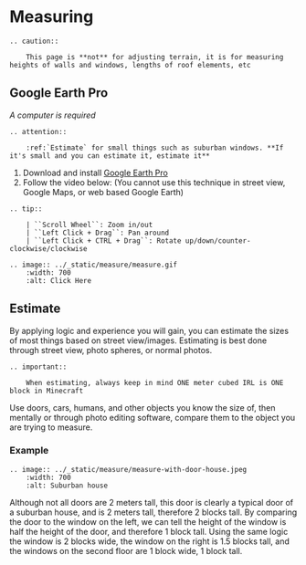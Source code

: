 # Measuring

```eval_rst
.. caution::

    This page is **not** for adjusting terrain, it is for measuring heights of walls and windows, lengths of roof elements, etc

```

## Google Earth Pro

*A computer is required*

```eval_rst
.. attention::

    :ref:`Estimate` for small things such as suburban windows. **If it's small and you can estimate it, estimate it**

```

1. Download and install [Google Earth Pro](https://www.google.com/earth/versions/#earth-pro)
2. Follow the video below: (You cannot use this technique in street view, Google Maps, or web based Google Earth)

```eval_rst
.. tip:: 

    | ``Scroll Wheel``: Zoom in/out
    | ``Left Click + Drag``: Pan around
    | ``Left Click + CTRL + Drag``: Rotate up/down/counter-clockwise/clockwise

.. image:: ../_static/measure/measure.gif
    :width: 700
    :alt: Click Here

```

## Estimate

By applying logic and experience you will gain, you can estimate the sizes of most things based on street view/images. Estimating is best done through street view, photo spheres, or normal photos.

```eval_rst
.. important:: 
    
    When estimating, always keep in mind ONE meter cubed IRL is ONE block in Minecraft

```

Use doors, cars, humans, and other objects you know the size of, then mentally or through photo editing software, compare them to the object you are trying to measure.

### Example

```eval_rst
.. image:: ../_static/measure/measure-with-door-house.jpeg
    :width: 700
    :alt: Suburban house

```

Although not all doors are 2 meters tall, this door is clearly a typical door of a suburban house, and is 2 meters tall, therefore 2 blocks tall. By comparing the door to the window on the left, we can tell the height of the window is half the height of the door, and therefore 1 block tall. Using the same logic the window is 2 blocks wide, the window on the right is 1.5 blocks tall, and the windows on the second floor are 1 block wide, 1 block tall.